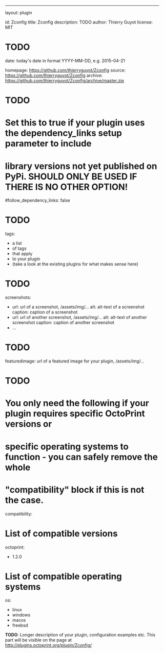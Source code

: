 ---
layout: plugin

id: Zconfig
title: Zconfig
description: TODO
author: Thierry Guyot
license: MIT

# TODO
date: today's date in format YYYY-MM-DD, e.g. 2015-04-21

homepage: https://github.com/thierryguyot/Zconfig
source: https://github.com/thierryguyot/Zconfig
archive: https://github.com/thierryguyot/Zconfig/archive/master.zip

# TODO
# Set this to true if your plugin uses the dependency_links setup parameter to include
# library versions not yet published on PyPi. SHOULD ONLY BE USED IF THERE IS NO OTHER OPTION!
#follow_dependency_links: false

# TODO
tags:
- a list
- of tags
- that apply
- to your plugin
- (take a look at the existing plugins for what makes sense here)

# TODO
screenshots:
- url: url of a screenshot, /assets/img/...
  alt: alt-text of a screenshot
  caption: caption of a screenshot
- url: url of another screenshot, /assets/img/...
  alt: alt-text of another screenshot
  caption: caption of another screenshot
- ...

# TODO
featuredimage: url of a featured image for your plugin, /assets/img/...

# TODO
# You only need the following if your plugin requires specific OctoPrint versions or
# specific operating systems to function - you can safely remove the whole
# "compatibility" block if this is not the case.

compatibility:

  # List of compatible versions

  octoprint:
  - 1.2.0

  # List of compatible operating systems


  os:
  - linux
  - windows
  - macos
  - freebsd
  

**TODO**: Longer description of your plugin, configuration examples etc. This part will be visible on the page at
http://plugins.octoprint.org/plugin/Zconfig/
